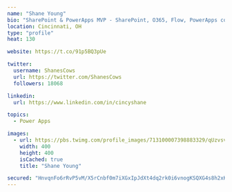 ```yaml
---
name: "Shane Young"
bio: "SharePoint & PowerApps MVP - SharePoint, O365, Flow, PowerApps consulting? @PowerApps911 | Pure Snark? You found it."
location: Cincinnati, OH
type: "profile"
heat: 130

website: https://t.co/91p5BQ3pUe

twitter:
  username: ShanesCows
  url: https://twitter.com/ShanesCows
  followers: 18068

linkedin:
  url: https://www.linkedin.com/in/cincyshane

topics:
  - Power Apps

images:
  - url: https://pbs.twimg.com/profile_images/713100007398883329/qUzvsvQ3_400x400.jpg
    width: 400
    height: 400
    isCached: true
    title: "Shane Young"

secured: "HnvqnFo6rRvP5vM/X5rCnbf0m7iXGxIpJdXt4dq2rk0i6vnogKSQXG4s8h2xKVwNctLtyFCuW+MhuV3PMDHEoUAdDdeEnGHPhHYyICFw5W/UYXYcf+cW5tNzQXTxCEyeZivIvawAz0jAJi76f5tpzrTabkBO7pSaWJVhvL6Mgigq0UEBilHOmVR1H/VPQzNiUxUaS54SstGX8e58cOvbS1gVrKFUFGFJEKhf7b29/UdGF+owslQSbeuIn7ojtxz7I45u8zhqOFjau02LwOmlGB6QG13lLSYuC57cEcFOxD/uzBtcOFhIIB8DefxnX1AIcUMEVmzmMIMB+1n1xiLkkp1hfRKXoTGz265O9vg1ViUvZlrmAzvTrxAirBv+daGEXd08rjLtqH72N5OhPLr7syzWA8Wc5SNjwkyC4mxpRJU=;vVZIRe/WLi19fL1f1nWj7Q=="
---
```


